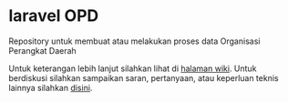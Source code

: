 # laravel OPD
Repository untuk membuat atau melakukan proses data Organisasi Perangkat Daerah

Untuk keterangan lebih lanjut silahkan lihat di [halaman wiki](https://github.com/bantenprov/laravel-opd/wiki). 
Untuk berdiskusi silahkan sampaikan saran, pertanyaan, atau keperluan teknis lainnya silahkan [disini](https://github.com/bantenprov/laravel-opd/wiki).
